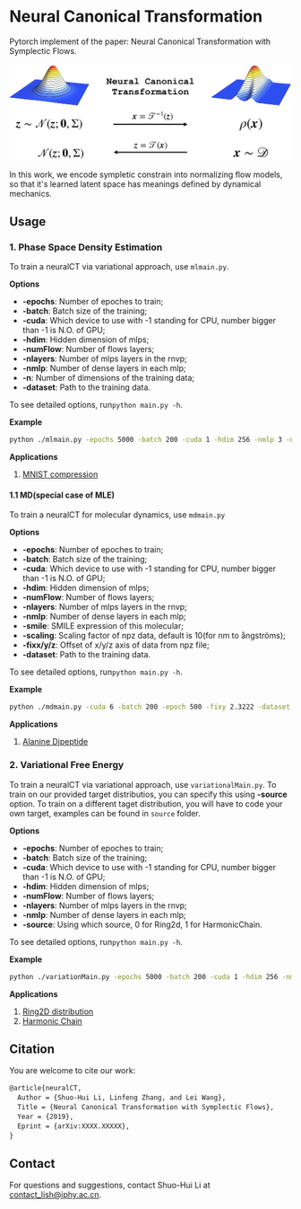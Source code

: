 # Neural Canonical Transformation

Pytorch implement of the paper: Neural Canonical Transformation with Symplectic Flows.

![logo](etc/concept-1.png)

In this work, we encode sympletic constrain into normalizing flow models, so that it's learned latent space has meanings defined by dynamical mechanics.

## Usage

### 1. Phase Space Density Estimation

To train a neuralCT via variational approach, use `mlmain.py`. 

**Options**

- **-epochs**: Number of epoches to train;
- **-batch**: Batch size of the training;
- **-cuda**: Which device to use with -1 standing for CPU, number bigger than -1 is N.O. of GPU;
- **-hdim**: Hidden dimension of mlps;
- **-numFlow**: Number of flows layers;
- **-nlayers**: Number of mlps layers in the rnvp;
- **-nmlp**: Number of dense layers in each mlp;
- **-n**: Number of dimensions of the training data;
- **-dataset**: Path to the training data.

To see detailed options, run`python main.py -h`.

**Example**

```bash
python ./mlmain.py -epochs 5000 -batch 200 -cuda 1 -hdim 256 -nmlp 3 -nlayers 16 -dataset ./database/mnist.npz
```

**Applications**

1. [MNIST compression](4_MNIST.ipynb)

#### 1.1 MD(special case of MLE)

To train a neuralCT for molecular dynamics, use `mdmain.py`

**Options**

- **-epochs**: Number of epoches to train;
- **-batch**: Batch size of the training;
- **-cuda**: Which device to use with -1 standing for CPU, number bigger than -1 is N.O. of GPU;
- **-hdim**: Hidden dimension of mlps;
- **-numFlow**: Number of flows layers;
- **-nlayers**: Number of mlps layers in the rnvp;
- **-nmlp**: Number of dense layers in each mlp;
- **-smile**: SMILE expression of this molecular;
- **-scaling**: Scaling factor of npz data, default is 10(for nm to ångströms);
- **-fixx/y/z**: Offset of x/y/z axis of data from npz file;
- **-dataset**: Path to the training data.

To see detailed options, run`python main.py -h`.

**Example**

```bash
python ./mdmain.py -cuda 6 -batch 200 -epoch 500 -fixy 2.3222 -dataset ./database/alanine-dipeptide-3x250ns-heavy-atom-positions.npz
```

**Applications**

1. [Alanine Dipeptide](3_AlanineDipeptide.ipynb)

### 2. Variational Free Energy

To train a neuralCT via variational approach, use `variationalMain.py`. To train on our provided target distributios, you can specify this using **-source** option. To train on a different taget distribution, you will have to code your own target, examples can be found in `source` folder.

**Options**

- **-epochs**: Number of epoches to train;
- **-batch**: Batch size of the training;
- **-cuda**: Which device to use with -1 standing for CPU, number bigger than -1 is N.O. of GPU;
- **-hdim**: Hidden dimension of mlps;
- **-numFlow**: Number of flows layers;
- **-nlayers**: Number of mlps layers in the rnvp;
- **-nmlp**: Number of dense layers in each mlp;
- **-source**: Using which source, 0 for Ring2d, 1 for HarmonicChain.

To see detailed options, run`python main.py -h`.

**Example**

```bash
python ./variationMain.py -epochs 5000 -batch 200 -cuda 1 -hdim 256 -nmlp 3 -nlayers 16 -source 0
```

**Applications**

1. [Ring2D distribution](1_Ringworld.ipynb)
2. [Harmonic Chain](2_HarmonicChain.ipynb)

## Citation

You are welcome to cite our work:

````latex
@article{neuralCT,
  Author = {Shuo-Hui Li, Linfeng Zhang, and Lei Wang},
  Title = {Neural Canonical Transformation with Symplectic Flows},
  Year = {2019},
  Eprint = {arXiv:XXXX.XXXXX},
}
````

## Contact

For questions and suggestions, contact Shuo-Hui Li at [contact_lish@iphy.ac.cn](mailto:contact_lish@iphy.ac.cn).
